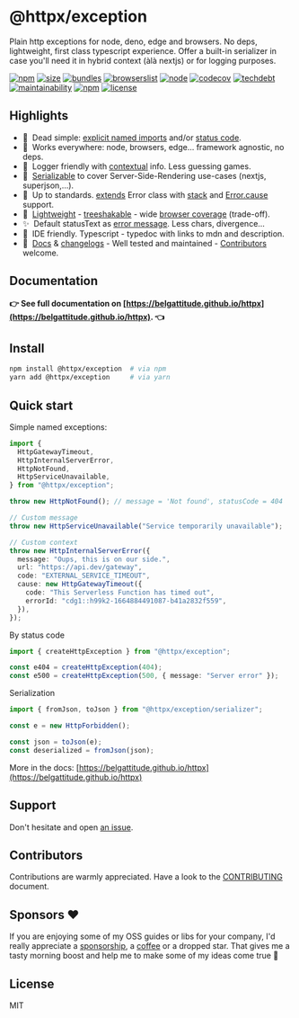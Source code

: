 # @httpx/exception

Plain http exceptions for node, deno, edge and browsers. No deps, lightweight, first class typescript
experience. Offer a built-in serializer in case you'll need it in hybrid context (àlà nextjs) or for logging
purposes.

[![npm](https://img.shields.io/npm/v/@httpx/exception?style=for-the-badge&labelColor=222)](https://www.npmjs.com/package/@httpx/exception)
[![size](https://img.shields.io/bundlephobia/minzip/@httpx/exception@latest?label=Max&style=for-the-badge&labelColor=333&color=informational)](https://bundlephobia.com/package/@httpx/exception@latest)
[![bundles](https://img.shields.io/static/v1?label=&message=cjs|esm|treeshake&logo=webpack&style=for-the-badge&labelColor=444&color=informational)](https://github.com/belgattitude/httpx/blob/main/packages/exception/.size-limit.cjs)
[![browserslist](https://img.shields.io/static/v1?label=Browser&message=>99%&logo=googlechrome&style=for-the-badge&labelColor=444&color=informational)](https://browserslist.dev/?q=PiAwLjAxJSwgbm90IGRlYWQ%3D)
[![node](https://img.shields.io/static/v1?label=Node&message=14%2b&logo=node.js&style=for-the-badge&labelColor=444&color=informational)](https://browserslist.dev/?q=PjAuMjUlLCBub3QgZGVhZA%3D%3D)
[![codecov](https://img.shields.io/codecov/c/github/belgattitude/httpx?logo=codecov&style=for-the-badge&labelColor=444)](https://codecov.io/gh/belgattitude/httpx)
[![techdebt](https://img.shields.io/codeclimate/tech-debt/belgattitude/httpx?label=TechDebt&logo=code-climate&style=for-the-badge&labelColor=444)](https://codeclimate.com/github/belgattitude/httpx)
[![maintainability](https://img.shields.io/codeclimate/maintainability/belgattitude/httpx?label=Maintainability&logo=code-climate&style=for-the-badge&labelColor=444)](https://codeclimate.com/github/belgattitude/httpx)
[![npm](https://img.shields.io/npm/dt/@httpx/exception?style=for-the-badge)](https://www.npmjs.com/package/@httpx/exception)
[![license](https://img.shields.io/npm/l/@httpx/exception?style=for-the-badge&labelColor=000000)](https://github.com/belgattitude/httpx/blob/main/LICENSE)

## Highlights

- 🚀&nbsp; Dead simple: [explicit named imports](https://belgattitude.github.io/httpx/#/?id=named-exceptions) and/or [status code](https://belgattitude.github.io/httpx/#/?id=factories).
- 📡&nbsp; Works everywhere: node, browsers, edge... framework agnostic, no deps.
- 🎥&nbsp; Logger friendly with [contextual](https://belgattitude.github.io/httpx/#/?id=about-context) info. Less guessing games.
- 🐎&nbsp; [Serializable](https://belgattitude.github.io/httpx/#/?id=serializer) to cover Server-Side-Rendering use-cases (nextjs, superjson,...).
- 🎯&nbsp; Up to standards. [extends](https://belgattitude.github.io/httpx/#/?id=uml-class-diagram) Error class with [stack](https://developer.mozilla.org/en-US/docs/Web/JavaScript/Reference/Global_Objects/Error/stack) and [Error.cause](https://belgattitude.github.io/httpx/#/?id=about-errorcause) support.
- 🍃&nbsp; [Lightweight](https://bundlephobia.com/package/@httpx/exception@latest) - [treeshakable](https://github.com/belgattitude/httpx/blob/main/packages/exception/.size-limit.cjs) - wide [browser coverage](https://browserslist.dev/?q=PiAwLjAxJSwgbm90IGRlYWQ%3D) (trade-off).
- ✨‍&nbsp; Default statusText as [error message](https://belgattitude.github.io/httpx/#/?id=about-default-message). Less chars, divergence...
- 🧙‍&nbsp; IDE friendly. Typescript - typedoc with links to mdn and description.
- 🥃&nbsp; [Docs](https://belgattitude.github.io/httpx) & [changelogs](https://github.com/belgattitude/httpx/releases) - Well tested and maintained - [Contributors](https://github.com/belgattitude/httpx/blob/main/CONTRIBUTING.md) welcome.

## Documentation

**👉 See full documentation on [https://belgattitude.github.io/httpx](https://belgattitude.github.io/httpx). 👈**

## Install

```bash
npm install @httpx/exception  # via npm
yarn add @httpx/exception     # via yarn
```

## Quick start

Simple named exceptions:

```typescript
import {
  HttpGatewayTimeout,
  HttpInternalServerError,
  HttpNotFound,
  HttpServiceUnavailable,
} from "@httpx/exception";

throw new HttpNotFound(); // message = 'Not found', statusCode = 404

// Custom message
throw new HttpServiceUnavailable("Service temporarily unavailable");

// Custom context
throw new HttpInternalServerError({
  message: "Oups, this is on our side.",
  url: "https://api.dev/gateway",
  code: "EXTERNAL_SERVICE_TIMEOUT",
  cause: new HttpGatewayTimeout({
    code: "This Serverless Function has timed out",
    errorId: "cdg1::h99k2-1664884491087-b41a2832f559",
  }),
});
```

By status code

```typescript
import { createHttpException } from "@httpx/exception";

const e404 = createHttpException(404);
const e500 = createHttpException(500, { message: "Server error" });
```

Serialization

```typescript
import { fromJson, toJson } from "@httpx/exception/serializer";

const e = new HttpForbidden();

const json = toJson(e);
const deserialized = fromJson(json);
```

More in the docs: [https://belgattitude.github.io/httpx](https://belgattitude.github.io/httpx)

## Support

Don't hesitate and open [an issue](https://github.com/belgattitude/httpx/issues).

## Contributors

Contributions are warmly appreciated. Have a look to the [CONTRIBUTING](https://github.com/belgattitude/httpx/blob/main/CONTRIBUTING.md) document.

## Sponsors ♥

If you are enjoying some of my OSS guides or libs for your company, I'd really appreciate a [sponsorship](https://github.com/sponsors/belgattitude), a [coffee](https://ko-fi.com/belgattitude) or a dropped star. That gives me a tasty morning boost and help me to make some of my ideas come true 🙏

## License

MIT
